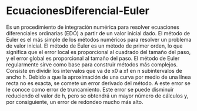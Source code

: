 # EcuacionesDiferencial-Euler

Es un procedimiento de integración numérica para resolver ecuaciones diferenciales ordinarias (EDO) a partir de un valor inicial dado. El método de Euler es el más simple de los métodos numéricos para resolver un problema de valor inicial. El método de Euler es un método de primer orden, lo que significa que el error local es proporcional al cuadrado del tamaño del paso, y el error global es proporcional al tamaño del paso. El método de Euler regularmente sirve como base para construir métodos más complejos.
Consiste en dividir los intervalos que va de x0 a xf en n subintervalos de ancho h. Debido a que la aproximación de una curva por medio de una línea recta no es exacta, se comete un error derivado del método. A este error se le conoce como error de truncamiento. Este error se puede disminuir reduciendo el valor de h, pero se obtendrá un mayor número de cálculos y, por consiguiente, un error de redondeo mucho más alto.
